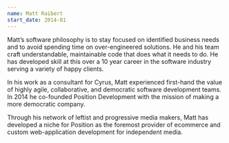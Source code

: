 ```yaml
---
name: Matt Raibert
start_date: 2014-01
---
```


Matt’s software philosophy is to stay focused on identified business needs and to avoid spending time on over-engineered solutions. He and his team craft understandable, maintainable code that does what it needs to do. He has developed skill at this over a 10 year career in the software industry serving a variety of happy clients.

In his work as a consultant for Cyrus, Matt experienced first-hand the value of highly agile, collaborative, and democratic software development teams. In 2014 he co-founded Position Development with the mission of making a more democratic company.

Through his network of leftist and progressive media makers, Matt has developed a niche for Position as the foremost provider of ecommerce and custom web-application development for independent media.
